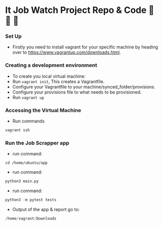 # It Job Watch Project Repo & Code :banana: :peach: :monkey:

### Set Up
- Firstly you need to install vagrant for your specific machine by heading over to https://www.vagrantup.com/downloads.html.

### Creating a development environment
- To create you local virtual machine:
- Run `vagrant init`, This creates a Vagrantfile.
- Configure your Vagrantfile to your machine/synced_folder/provisions.
- Configure your provisions file to what needs to be provisioned.
- Run `vagrant up`

### Accessing the Virtual Machine
- Run commands
```python
vagrant ssh
```

### Run the Job Scrapper app
- run command:
```
cd /home/ubuntu/app
```
- run command:

```python
python3 main.py
```
- run command:

```python
python3 -m pytest tests
```
- Output of the app & report go to:

```python
/home/vagrant/Downloads
```
